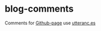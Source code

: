 # blog-comments
Comments for [Github-page](https://joonhak.github.io)
use [utteranc.es](https://utteranc.es)
